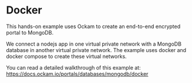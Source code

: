 # Docker

This hands-on example uses Ockam to create an end-to-end encrypted portal to MongoDB.

We connect a nodejs app in one virtual private network with a MongoDB database in another virtual private network. The
example uses docker and docker compose to create these virtual networks.

You can read a detailed walkthrough of this example at:
https://docs.ockam.io/portals/databases/mongodb/docker

